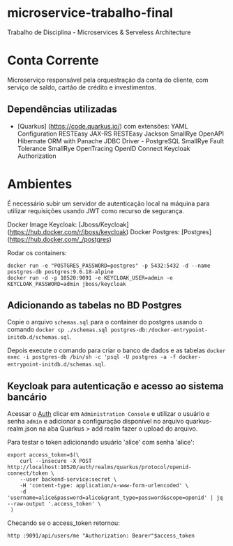 # microservice-trabalho-final
Trabalho de Disciplina - Microservices &amp; Serveless Architecture

# Conta Corrente

Microserviço responsável pela orquestração da conta do cliente, com serviço de saldo, cartão de crédito e investimentos.

## Dependências utilizadas
- [Quarkus] (https://code.quarkus.io/) com extensões:
    YAML Configuration
    RESTEasy JAX-RS
    RESTEasy Jackson
    SmallRye OpenAPI
    Hibernate ORM with Panache
    JDBC Driver - PostgreSQL
    SmallRye Fault Tolerance
    SmallRye OpenTracing
    OpenID Connect
    Keycloak Authorization


# Ambientes

É necessário subir um servidor de autenticação local na máquina para utilizar requisições usando JWT como recurso de segurança.

Docker Image Keycloak: [Jboss/Keycloak] (https://hub.docker.com/r/jboss/keycloak)
Docker Postgres: [Postgres] (https://hub.docker.com/_/postgres)

Rodar os containers: 
```
docker run -e "POSTGRES_PASSWORD=postgres" -p 5432:5432 -d --name postgres-db postgres:9.6.18-alpine 
docker run -d -p 10520:9091 -e KEYCLOAK_USER=admin -e KEYCLOAK_PASSWORD=admin jboss/keycloak
```

## Adicionando as tabelas no BD Postgres

Copie o arquivo `schemas.sql` para o container do postgres usando o comando `docker cp ./schemas.sql postgres-db:/docker-entrypoint-initdb.d/schemas.sql`.

Depois execute o comando para criar o banco de dados e as tabelas `docker exec -i postgres-db /bin/sh -c 'psql -U postgres -a -f docker-entrypoint-initdb.d/schemas.sql`.


## Keycloak para autenticação e acesso ao sistema bancário


Acessar o [Auth](http://localhost:10520/auth/) clicar em `Administration Console` e utilizar o usuário e senha `admin` e adicionar a configuração disponível no arquivo quarkus-realm.json na aba Quarkus > add realm fazer o upload do arquivo.

Para testar o token adicionando usuário 'alice' com senha 'alice':

```
export access_token=$(\
    curl --insecure -X POST http://localhost:10520/auth/realms/quarkus/protocol/openid-connect/token \
    --user backend-service:secret \
    -H 'content-type: application/x-www-form-urlencoded' \
    -d 'username=alice&password=alice&grant_type=password&scope=openid' | jq --raw-output '.access_token' \
 )
```

Checando se o access_token retornou:

```
http :9091/api/users/me "Authorization: Bearer"$access_token
```